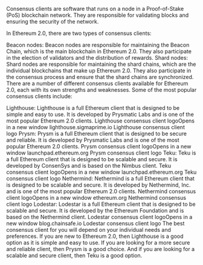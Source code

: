 
Consensus clients are software that runs on a node in a Proof-of-Stake (PoS) blockchain network. They are responsible for validating blocks and ensuring the security of the network.

In Ethereum 2.0, there are two types of consensus clients:

Beacon nodes: Beacon nodes are responsible for maintaining the Beacon Chain, which is the main blockchain in Ethereum 2.0. They also participate in the election of validators and the distribution of rewards.
Shard nodes: Shard nodes are responsible for maintaining the shard chains, which are the individual blockchains that make up Ethereum 2.0. They also participate in the consensus process and ensure that the shard chains are synchronized.
There are a number of different consensus clients available for Ethereum 2.0, each with its own strengths and weaknesses. Some of the most popular consensus clients include:

Lighthouse: Lighthouse is a full Ethereum client that is designed to be simple and easy to use. It is developed by Prysmatic Labs and is one of the most popular Ethereum 2.0 clients.
Lighthouse consensus client logoOpens in a new window
lighthouse.sigmaprime.io
Lighthouse consensus client logo
Prysm: Prysm is a full Ethereum client that is designed to be secure and reliable. It is developed by Prysmatic Labs and is one of the most popular Ethereum 2.0 clients.
Prysm consensus client logoOpens in a new window
launchpad.ethereum.org
Prysm consensus client logo
Teku: Teku is a full Ethereum client that is designed to be scalable and secure. It is developed by ConsenSys and is based on the Nimbus client.
Teku consensus client logoOpens in a new window
launchpad.ethereum.org
Teku consensus client logo
Nethermind: Nethermind is a full Ethereum client that is designed to be scalable and secure. It is developed by Nethermind, Inc. and is one of the most popular Ethereum 2.0 clients.
Nethermind consensus client logoOpens in a new window
ethereum.org
Nethermind consensus client logo
Lodestar: Lodestar is a full Ethereum client that is designed to be scalable and secure. It is developed by the Ethereum Foundation and is based on the Nethermind client.
Lodestar consensus client logoOpens in a new window
blog.chainsafe.io
Lodestar consensus client logo
The best consensus client for you will depend on your individual needs and preferences. If you are new to Ethereum 2.0, then Lighthouse is a good option as it is simple and easy to use. If you are looking for a more secure and reliable client, then Prysm is a good choice. And if you are looking for a scalable and secure client, then Teku is a good option.